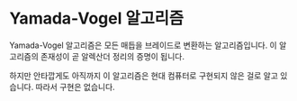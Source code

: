 # Yamada-Vogel 알고리즘

Yamada-Vogel 알고리즘은 모든 매듭을 브레이드로 변환하는
알고리즘입니다. 이 알고리즘의 존재성이 곧 알렉산더 정리의 증명이 됩니다.

하지만 안타깝게도 아직까지 이 알고리즘은 현대 컴퓨터로 구현되지 않은 걸로 알고
있습니다. 따라서 구현은 없습니다.
